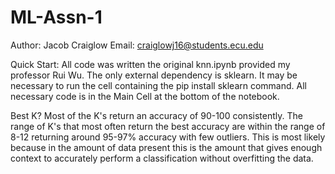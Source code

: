 # ML-Assn-1

Author: Jacob Craiglow
Email: craiglowj16@students.ecu.edu

Quick Start: 
  All code was written the original knn.ipynb provided my professor Rui Wu. 
  The only external dependency is sklearn. 
   It may be necessary to run the cell containing the pip install sklearn command. 
   All necessary code is in the Main Cell at the bottom of the notebook. 

Best K?
  Most of the K's return an accuracy of 90-100 consistently. The range of K's that most often return the best accuracy are within the range of 8-12    returning around 95-97% accuracy with few outliers. This is most likely because in the amount of data present this is the amount that gives enough context to accurately perform a classification without overfitting the data. 

